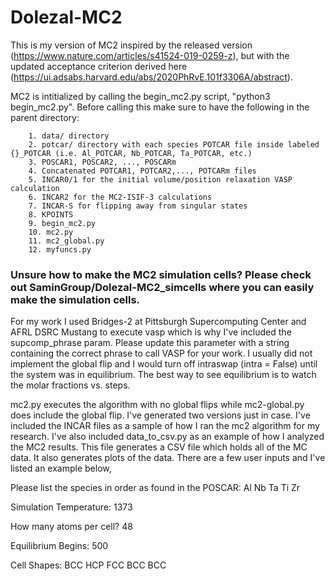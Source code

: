 # Dolezal-MC2

This is my version of MC2 inspired by the released version (https://www.nature.com/articles/s41524-019-0259-z), but with the updated acceptance criterion derived
here (https://ui.adsabs.harvard.edu/abs/2020PhRvE.101f3306A/abstract).

MC2 is intitialized by calling the begin_mc2.py script, "python3 begin_mc2.py". Before calling this make sure to have the following in the parent directory:

        1. data/ directory
        2. potcar/ directory with each species POTCAR file inside labeled {}_POTCAR (i.e. Al_POTCAR, Nb_POTCAR, Ta_POTCAR, etc.)
        3. POSCAR1, POSCAR2, ..., POSCARm 
        4. Concatenated POTCAR1, POTCAR2,..., POTCARm files
        5. INCAR0/1 for the initial volume/position relaxation VASP calculation
        6. INCAR2 for the MC2-ISIF-3 calculations
        7. INCAR-S for flipping away from singular states
        8. KPOINTS
        9. begin_mc2.py
        10. mc2.py
        11. mc2_global.py
        12. myfuncs.py


### Unsure how to make the MC2 simulation cells? Please check out SaminGroup/Dolezal-MC2_simcells where you can easily make the simulation cells.  

For my work I used Bridges-2 at Pittsburgh Supercomputing Center and AFRL DSRC Mustang to execute vasp which is why I've included the supcomp_phrase param. Please update this parameter with a string containing the correct phrase to call VASP for your work. I usually did not implement the global flip and I would turn off intraswap (intra = False) until the system was in equilibrium. The best way to see equilibrium is to watch the molar fractions vs. steps.

mc2.py executes the algorithm with no global flips while mc2-global.py does include the global flip. I've generated two versions just in case. I've included the INCAR files as a sample of how I ran the mc2 algorithm for my research. I've also included data_to_csv.py as an example of how I analyzed the MC2 results. This file generates a CSV file which holds all of the MC data. It also generates plots of the data. There are a few user inputs and I've listed an example below,

Please list the species in order as found in the POSCAR: Al Nb Ta Ti Zr

Simulation Temperature: 1373

How many atoms per cell? 48

Equilibrium Begins: 500

Cell Shapes: BCC HCP FCC BCC BCC
